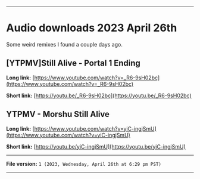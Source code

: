 
***

# Audio downloads 2023 April 26th

Some weird remixes I found a couple days ago.

## [YTPMV]Still Alive - Portal 1 Ending

**Long link:** [https://www.youtube.com/watch?v=_R6-9sH02bc](https://www.youtube.com/watch?v=_R6-9sH02bc)

**Short link:** [https://youtu.be/_R6-9sH02bc](https://youtu.be/_R6-9sH02bc)

## YTPMV - Morshu Still Alive

**Long link:** [https://www.youtube.com/watch?v=yiC-ingjSmU](https://www.youtube.com/watch?v=yiC-ingjSmU)

**Short link:** [https://youtu.be/yiC-ingjSmU](https://youtu.be/yiC-ingjSmU)

***

**File version:** `1 (2023, Wednesday, April 26th at 6:29 pm PST)`

***

<!-- Template
**Long link:** []()

**Short link:** []()
!-->
